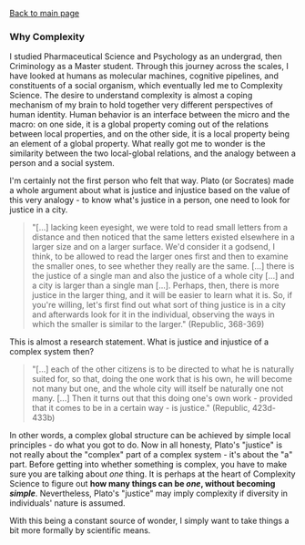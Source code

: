 [Back to main page](/index.md)

### Why Complexity

I studied Pharmaceutical Science and Psychology as an undergrad, then Criminology as a Master student. Through this journey across the scales, I have looked at humans as molecular machines, cognitive pipelines, and constituents of a social organism, which eventually led me to Complexity Science. The desire to understand complexity is almost a coping mechanism of my brain to hold together very different perspectives of human identity. Human behavior is an interface between the micro and the macro: on one side, it is a global property coming out of  the relations between local properties, and on the other side, it is a local property being an element of a global property. What really got me to wonder is the similarity between the two local-global relations, and the analogy between a person and a social system.  

I'm certainly not the first person who felt that way. Plato (or Socrates) made a whole argument about what is justice and injustice based on the value of this very analogy - to know what's justice in a person, one need to look for justice in a city.  

> "\[...\] lacking keen eyesight, we were told to read small letters from a distance and then noticed that the same letters existed elsewhere in a larger size and on a larger surface. We'd consider it a godsend, I think, to be allowed to read the larger ones first and then to examine the smaller ones, to see whether they really are the same. \[...\] there is the justice of a single man and also the justice of a whole city \[...] and a city is larger than a single man \[...\]. Perhaps, then, there is more justice in the larger thing, and it will be easier to learn what it is. So, if you're willing, let's first find out what sort of thing justice is in a city and afterwards look for it in the individual, observing the ways in which the smaller is similar to the larger." (Republic, 368-369)

This is almost a research statement. What is justice and injustice of a complex system then? 

> "\[...\] each of the other citizens is to be directed to what he is naturally suited for, so that, doing the one work that is his own, he will become not many but one, and the whole city will itself be naturally one not many. \[...\] Then it turns out that this doing one's own work - provided that it comes to be in a certain way - is justice." (Republic, 423d-433b)

In other words, a complex global structure can be achieved by simple local principles - do what you got to do. Now in all honesty, Plato's "justice" is not really about the "complex" part of a complex system - it's about the "a" part. Before getting into whether something is complex, you have to make sure you are talking about *one* thing. It is perhaps at the heart of Complexity Science to figure out **how many things can be *one*, without becoming *simple***. Nevertheless, Plato's "justice" may imply complexity if diversity in individuals' nature is assumed.     

With this being a constant source of wonder, I simply want to take things a bit more formally by scientific means.
 
